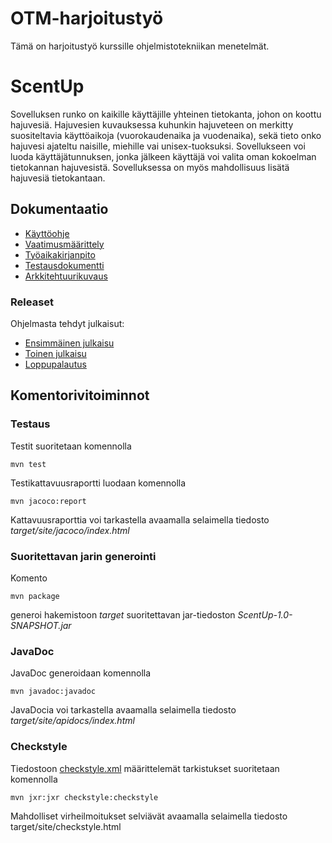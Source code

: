 # OTM-harjoitustyö

Tämä on harjoitustyö kurssille ohjelmistotekniikan menetelmät.


# ScentUp

Sovelluksen runko on kaikille käyttäjille yhteinen tietokanta, johon on koottu hajuvesiä. Hajuvesien kuvauksessa kuhunkin hajuveteen on merkitty suositeltavia käyttöaikoja (vuorokaudenaika ja vuodenaika), sekä tieto onko hajuvesi ajateltu naisille, miehille vai unisex-tuoksuksi. Sovellukseen voi luoda käyttäjätunnuksen, jonka jälkeen käyttäjä voi valita oman kokoelman tietokannan hajuvesistä. Sovelluksessa on myös mahdollisuus lisätä hajuvesiä tietokantaan.


## Dokumentaatio

* [Käyttöohje](https://github.com/apndx/otm-harjoitustyo/blob/master/dokumentointi/kayttoohje.md)
* [Vaatimusmäärittely](https://github.com/apndx/otm-harjoitustyo/blob/master/dokumentointi/vaatimusmaarittely.md)
* [Työaikakirjanpito](https://github.com/apndx/otm-harjoitustyo/blob/master/dokumentointi/tuntikirjanpito.md)
* [Testausdokumentti](https://github.com/apndx/otm-harjoitustyo/blob/master/dokumentointi/testausdokumentti.md)
* [Arkkitehtuurikuvaus](https://github.com/apndx/otm-harjoitustyo/blob/master/dokumentointi/arkkitehtuuri.md)

### Releaset

Ohjelmasta tehdyt julkaisut:

* [Ensimmäinen julkaisu](https://github.com/apndx/otm-harjoitustyo/releases/tag/0.1)
* [Toinen julkaisu](https://github.com/apndx/otm-harjoitustyo/releases/tag/0.2)
* [Loppupalautus](https://github.com/apndx/otm-harjoitustyo/releases/tag/1)

## Komentorivitoiminnot

### Testaus

Testit suoritetaan komennolla

```
mvn test
```

Testikattavuusraportti luodaan komennolla

```
mvn jacoco:report
```

Kattavuusraporttia voi tarkastella avaamalla selaimella tiedosto _target/site/jacoco/index.html_

### Suoritettavan jarin generointi

Komento

```
mvn package
```

generoi hakemistoon _target_ suoritettavan jar-tiedoston _ScentUp-1.0-SNAPSHOT.jar_

### JavaDoc

JavaDoc generoidaan komennolla

```
mvn javadoc:javadoc
```

JavaDocia voi tarkastella avaamalla selaimella tiedosto _target/site/apidocs/index.html_

### Checkstyle

Tiedostoon [checkstyle.xml](https://github.com/mluukkai/OtmTodoApp/blob/master/checkstyle.xml) määrittelemät tarkistukset suoritetaan komennolla

```
mvn jxr:jxr checkstyle:checkstyle
```

Mahdolliset virheilmoitukset selviävät avaamalla selaimella tiedosto target/site/checkstyle.html

